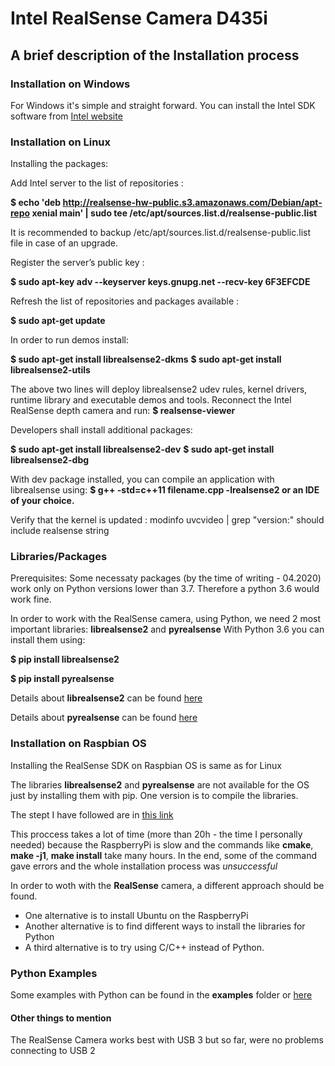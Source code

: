 <h1>Intel RealSense Camera D435i</h1>
<h2>A brief description of the Installation process</h2>
<h3>Installation on Windows</h3>

 For Windows it's simple and straight forward.
 You can install the Intel SDK software from [Intel website](www.intelrealsense.com/sdk-2/)

<h3>Installation on Linux</h3>

 Installing the packages:

Add Intel server to the list of repositories :

**$ echo 'deb http://realsense-hw-public.s3.amazonaws.com/Debian/apt-repo xenial main' | sudo tee /etc/apt/sources.list.d/realsense-public.list**

It is recommended to backup /etc/apt/sources.list.d/realsense-public.list file in case of an upgrade.

Register the server’s public key :

**$ sudo apt-key adv --keyserver keys.gnupg.net --recv-key 6F3EFCDE**

Refresh the list of repositories and packages available :

**$ sudo apt-get update**

In order to run demos install:

**$ sudo apt-get install librealsense2-dkms**
**$ sudo apt-get install librealsense2-utils**

The above two lines will deploy librealsense2 udev rules, kernel drivers, runtime library and executable demos and tools. Reconnect the Intel RealSense depth camera and run: 
**$ realsense-viewer**

Developers shall install additional packages:

**$ sudo apt-get install librealsense2-dev**
**$ sudo apt-get install librealsense2-dbg**

With dev package installed, you can compile an application with librealsense using:
**$ g++ -std=c++11 filename.cpp -lrealsense2 or an IDE of your choice.**

Verify that the kernel is updated :
modinfo uvcvideo | grep "version:" should include realsense string

<h3>Libraries/Packages</h3>
Prerequisites:
 Some necessaty packages (by the time of writing - 04.2020) work only on Python versions lower than 3.7.
 Therefore a python 3.6 would work fine.

In order to work with the RealSense camera, using Python, we need 2 most important libraries: **librealsense2** and **pyrealsense**
With Python 3.6 you can install them using:

**$ pip install librealsense2**

**$ pip install pyrealsense**

Details about **librealsense2** can be found [here](https://github.com/IntelRealSense/librealsense)

Details about **pyrealsense** can be found [here](https://pypi.org/project/pyrealsense/)

<h3>Installation on Raspbian OS</h3>

Installing the RealSense SDK on Raspbian OS is same as for Linux

The libraries **librealsense2** and **pyrealsense** are not available for the OS just by installing them with pip.
One version is to compile the libraries. 

The stept I have followed are in [this link](https://github.com/IntelRealSense/librealsense/blob/master/doc/installation_raspbian.md)

This proccess takes a lot of time (more than 20h - the time I personally needed) because the RaspberryPi is slow and the commands like **cmake**, **make -j1**, **make install** take many hours.
In the end, some of the command gave errors and the whole installation process was *unsuccessful* 

In order to woth with the **RealSense** camera, a different approach should be found. 
 - One alternative is to install Ubuntu on the RaspberryPi
 - Another alternative is to find different ways to install the libraries for Python
 - A third alternative is to try using C/C++ instead of Python.

<h3>Python Examples</h3>

Some examples with Python can be found in the **examples** folder or [here](https://github.com/IntelRealSense/librealsense/tree/master/wrappers/python/examples)
<h4>Other things to mention</h4>

The RealSense Camera works best with USB 3 but so far, were no problems connecting to USB 2
